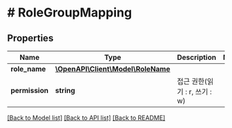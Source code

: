 # # RoleGroupMapping

## Properties

Name | Type | Description | Notes
------------ | ------------- | ------------- | -------------
**role_name** | [**\OpenAPI\Client\Model\RoleName**](RoleName.md) |  |
**permission** | **string** | 접근 권한(읽기 : r, 쓰기 : w) |

[[Back to Model list]](../../README.md#models) [[Back to API list]](../../README.md#endpoints) [[Back to README]](../../README.md)
